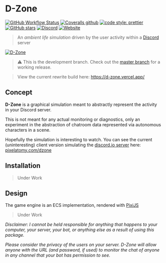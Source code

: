 # D-Zone

[![GitHub Workflow Status](https://img.shields.io/github/workflow/status/vegeta897/d-zone/Tests?style=flat-square)](https://github.com/vegeta897/d-zone/actions?query=workflow%3ATests) [![Coveralls github](https://img.shields.io/coveralls/github/vegeta897/d-zone?style=flat-square)](https://coveralls.io/github/vegeta897/d-zone) [![code style: prettier](https://img.shields.io/badge/code_style-prettier-ff69b4.svg?style=flat-square)](https://github.com/prettier/prettier) [![GitHub stars](https://img.shields.io/github/stars/vegeta897/d-zone?style=flat-square)](https://github.com/vegeta897/d-zone/stargazers) [![Discord](https://img.shields.io/discord/700890186883530844?style=flat-square)](https://discord.gg/BFgCNfh) [![Website](https://img.shields.io/website.svg?url=https%3A%2F%2Fd-zone.vercel.app%2Findex.html&style=flat-square)](https://d-zone.vercel.app/)

> An _ambient life simulation_ driven by the user activity within a [Discord](https://discordapp.com) server

[![D-Zone](http://i.imgur.com/PLh059j.gif 'Hippity hop!')](https://pixelatomy.com/dzone/)

> ⚠️ This is the development branch. Check out the [master branch](https://github.com/vegeta897/d-zone/tree/master) for a working release.

> View the current rewrite build here: https://d-zone.vercel.app/

## Concept

**D-Zone** is a graphical simulation meant to abstractly represent the activity in your Discord server.

This is not meant for any actual monitoring or diagnostics, only an experiment in the abstraction of chatroom data represented via autonomous characters in a scene.

Hopefully the simulation is interesting to watch. You can see the current (uninteresting) client version simulating the [discord.io server](https://discord.gg/0MvHMfHcTKVVmIGP) here: [pixelatomy.com/dzone](https://pixelatomy.com/dzone/)

## Installation

> Under Work

## Design

The game engine is an ECS implementation, rendered with [PixiJS](https://github.com/pixijs/pixi.js)

> Under Work

_Disclaimer: I cannot be held responsible for anything that happens to your computer, your server, your bot, or anything else as a result of using this package._

_Please consider the privacy of the users on your server. D-Zone will allow anyone with the URL (and password, if used) to monitor the chat of anyone in any channel that your bot has permission to see._
